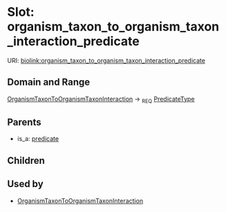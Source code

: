 
# Slot: organism_taxon_to_organism_taxon_interaction_predicate




URI: [biolink:organism_taxon_to_organism_taxon_interaction_predicate](https://w3id.org/biolink/vocab/organism_taxon_to_organism_taxon_interaction_predicate)


## Domain and Range

[OrganismTaxonToOrganismTaxonInteraction](OrganismTaxonToOrganismTaxonInteraction.md) &#8594;  <sub>REQ</sub> [PredicateType](types/PredicateType.md)

## Parents

 *  is_a: [predicate](predicate.md)

## Children


## Used by

 * [OrganismTaxonToOrganismTaxonInteraction](OrganismTaxonToOrganismTaxonInteraction.md)
